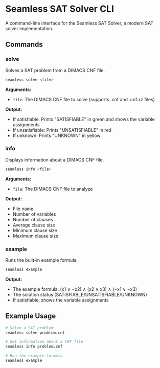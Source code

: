 # Seamless SAT Solver CLI

A command-line interface for the Seamless SAT Solver, a modern SAT solver implementation.

## Commands

### solve
Solves a SAT problem from a DIMACS CNF file.

```bash
seamless solve <file>
```

**Arguments:**
- `file`: The DIMACS CNF file to solve (supports .cnf and .cnf.xz files)

**Output:**
- If satisfiable: Prints "SATISFIABLE" in green and shows the variable assignments
- If unsatisfiable: Prints "UNSATISFIABLE" in red
- If unknown: Prints "UNKNOWN" in yellow

### info
Displays information about a DIMACS CNF file.

```bash
seamless info <file>
```

**Arguments:**
- `file`: The DIMACS CNF file to analyze

**Output:**
- File name
- Number of variables
- Number of clauses
- Average clause size
- Minimum clause size
- Maximum clause size

### example
Runs the built-in example formula.

```bash
seamless example
```

**Output:**
- The example formula: (x1 ∨ ¬x2) ∧ (x2 ∨ x3) ∧ (¬x1 ∨ ¬x3)
- The solution status (SATISFIABLE/UNSATISFIABLE/UNKNOWN)
- If satisfiable, shows the variable assignments

## Example Usage

```bash
# Solve a SAT problem
seamless solve problem.cnf

# Get information about a CNF file
seamless info problem.cnf

# Run the example formula
seamless example
``` 